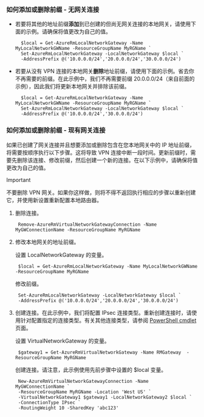 ### <a name="noconnection"></a>如何添加或删除前缀 - 无网关连接
* 若要将其他的地址前缀**添加**到已创建的但尚无网关连接的本地网关，请使用下面的示例。请确保将值更改为自己的值。
  
        $local = Get-AzureRmLocalNetworkGateway -Name MyLocalNetworkGWName -ResourceGroupName MyRGName `
        Set-AzureRmLocalNetworkGateway -LocalNetworkGateway $local `
        -AddressPrefix @('10.0.0.0/24','20.0.0.0/24','30.0.0.0/24')
* 若要从没有 VPN 连接的本地网关**删除**地址前缀，请使用下面的示例。省去你不再需要的前缀。在此示例中，我们不再需要前缀 20.0.0.0/24（来自前面的示例），因此我们将更新本地网关并排除该前缀。
  
        $local = Get-AzureRmLocalNetworkGateway -Name MyLocalNetworkGWName -ResourceGroupName MyRGName `
        Set-AzureRmLocalNetworkGateway -LocalNetworkGateway $local `
        -AddressPrefix @('10.0.0.0/24','30.0.0.0/24')

### <a name="withconnection"></a>如何添加或删除前缀 - 现有网关连接
如果已创建了网关连接并且想要添加或删除包含在您本地网关中的 IP 地址前缀，将需要按顺序执行以下步骤。这将导致 VPN 连接中断一段时间。更新前缀时，需要先删除该连接、修改前缀，然后创建一个新的连接。在以下示例中，请确保将值更改为自己的值。

> [!IMPORTANT]
> 不要删除 VPN 网关。如果你这样做，则将不得不返回执行相应的步骤以重新创建它，并使用新设置重新配置本地路由器。
> 
> 

1. 删除连接。
   
        Remove-AzureRmVirtualNetworkGatewayConnection -Name MyGWConnectionName -ResourceGroupName MyRGName
2. 修改本地网关的地址前缀。
   
    设置 LocalNetworkGateway 的变量。
   
        $local = Get-AzureRmLocalNetworkGateway -Name MyLocalNetworkGWName -ResourceGroupName MyRGName
   
    修改前缀。
   
        Set-AzureRmLocalNetworkGateway -LocalNetworkGateway $local `
        -AddressPrefix @('10.0.0.0/24','20.0.0.0/24','30.0.0.0/24')
3. 创建连接。在此示例中，我们将配置 IPsec 连接类型。重新创建连接时，请使用针对配置指定的连接类型。有关其他连接类型，请参阅 [PowerShell cmdlet](https://msdn.microsoft.com/library/mt603611.aspx) 页面。
   
     设置 VirtualNetworkGateway 的变量。
   
        $gateway1 = Get-AzureRmVirtualNetworkGateway -Name RMGateway  -ResourceGroupName MyRGName
   
    创建连接。请注意，此示例使用先前步骤中设置的 $local 变量。

        New-AzureRmVirtualNetworkGatewayConnection -Name MyGWConnectionName `
        -ResourceGroupName MyRGName -Location 'West US' `
        -VirtualNetworkGateway1 $gateway1 -LocalNetworkGateway2 $local `
        -ConnectionType IPsec `
        -RoutingWeight 10 -SharedKey 'abc123'

<!---HONumber=AcomDC_0921_2016-->